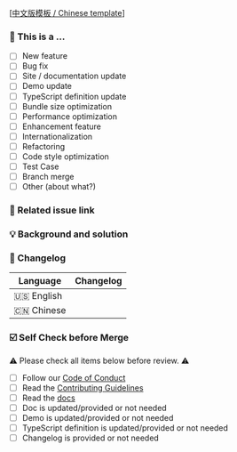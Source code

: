 <!--
First of all, thank you for your contribution! 😄

New feature please send a pull request to master branch.
Pull requests will be merged after one of the collaborators approve.
Please makes sure that these forms are filled before submitting your pull request, thank you!
-->

[[中文版模板 / Chinese template](https://github.com/InhiblabCore/vue-hooks-plus/tree/master/.github/PULL_REQUEST_TEMPLATE-zh-CN.md)]

### 🤔 This is a ...

- [ ] New feature
- [ ] Bug fix
- [ ] Site / documentation update
- [ ] Demo update
- [ ] TypeScript definition update
- [ ] Bundle size optimization
- [ ] Performance optimization
- [ ] Enhancement feature
- [ ] Internationalization
- [ ] Refactoring
- [ ] Code style optimization
- [ ] Test Case
- [ ] Branch merge
- [ ] Other (about what?)

### 🔗 Related issue link

<!--
1. Describe the source of requirement, like related issue link.
-->

### 💡 Background and solution

<!--
1. Describe the problem and the scenario.
2. GIF or snapshot should be provided if includes UI/interactive modification.
3. How to fix the problem, and list final API implementation and usage sample if that is a new feature.
-->

### 📝 Changelog

<!--
Describe changes from the user side, and list all potential break changes or other risks.
--->

| Language   | Changelog |
| ---------- | --------- |
| 🇺🇸 English |           |
| 🇨🇳 Chinese |           |

### ☑️ Self Check before Merge

⚠️ Please check all items below before review. ⚠️

- [ ] Follow our [Code of Conduct](https://github.com/InhiblabCore/vue-hooks-plus/blob/master/CODE_OF_CONDUCT.md)
- [ ] Read the [Contributing Guidelines](https://github.com/InhiblabCore/vue-hooks-plus/blob/master/CONTRIBUTING.md)
- [ ] Read the [docs](https://inhiblabcore.github.io/docs/hooks)
- [ ] Doc is updated/provided or not needed
- [ ] Demo is updated/provided or not needed
- [ ] TypeScript definition is updated/provided or not needed
- [ ] Changelog is provided or not needed

